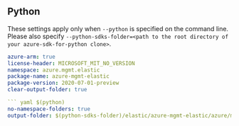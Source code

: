 ## Python

These settings apply only when `--python` is specified on the command line.
Please also specify `--python-sdks-folder=<path to the root directory of your azure-sdk-for-python clone>`.

```yaml $(python)
azure-arm: true
license-header: MICROSOFT_MIT_NO_VERSION
namespace: azure.mgmt.elastic
package-name: azure-mgmt-elastic
package-version: 2020-07-01-preview
clear-output-folder: true

``` yaml $(python)
no-namespace-folders: true
output-folder: $(python-sdks-folder)/elastic/azure-mgmt-elastic/azure/mgmt/elastic
```
